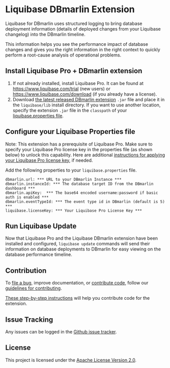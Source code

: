 # Liquibase DBmarlin Extension
Liquibase for DBmarlin uses structured logging to bring database deployment information (details of deployed changes from your Liquibase changelog) into the DBmarlin timeline.

This information helps you see the performance impact of database changes and gives you the right information in the right context to quickly perform a root-cause analysis of operational problems.

## Install Liquibase Pro + DBmarlin extension

1. If not already installed, install Liquibase Pro. It can be found at https://www.liquibase.com/trial (new users) or https://www.liquibase.com/download (if you already have a license).
2. Download [the latest released DBmarlin extension](https://github.com/liquibase/liquibase-dbmarlin/releases) `.jar` file and place it in the `liquibase/lib` install directory. If you want to use another location, specify the extension `.jar` file in the `classpath` of your [liquibase.properties file](https://docs.liquibase.com/workflows/liquibase-community/creating-config-properties.html).

## Configure your Liquibase Properties file
Note: This extension has a prerequisite of Liquibase Pro.
Make sure to specify your Liquibase Pro license key in the properties file (as shown below) to unlock this capability. Here are additional [instructions for applying your Liquibase Pro license key](https://docs.liquibase.com/workflows/liquibase-pro/how-to-apply-your-liquibase-pro-license-key.html), if needed.

Add the following properties to your `liquibase.properties` file.
```properties
dbmarlin.url: *** URL to your DBmarlin Instance ***
dbmarlin.instanceId: *** The database target ID from the DBmarlin dashboard ***
dbmarlin.apiKey:  *** The base64 encoded username:password if basic auth is enabled ***
dbmarlin.eventTypeId: *** The event type id in DBmarlin (default is 5) ***
liquibase.licenseKey: *** Your Liquibase Pro License Key ***
```
## Run Liquibase Update
Now that Liquibase Pro and the Liquibase DBmarlin extension have been installed and configured, `liquibase update` commands will send their information on database deployments to DBmarlin for easy viewing on the database performance timeline.

## Contribution

To [file a bug](https://github.com/liquibase/liquibase-dbmarlin/issues), improve documentation, or [contribute code](https://github.com/liquibase/liquibase-dbmarlin/pulls), follow our [guidelines for contributing](https://contribute.liquibase.com/code).

[These step-by-step instructions](https://contribute.liquibase.com/extensions-integrations/extensions-overview/#how-to-build-extensions) will help you contribute code for the extension.

## Issue Tracking

Any issues can be logged in the [Github issue tracker](https://github.com/liquibase/liquibase-dbmarlin/issues).

## License

This project is licensed under the [Apache License Version 2.0](https://www.apache.org/licenses/LICENSE-2.0.html).

